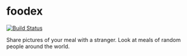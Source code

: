 foodex
======

[![Build Status](https://travis-ci.org/dimhold/foodex.png?branch=master)](https://travis-ci.org/dimhold/foodex)

Share pictures of your meal with a stranger. Look at meals of random people around the world.